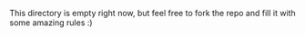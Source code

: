 This directory is empty right now, but feel free to fork the repo and fill it with some amazing rules :)
